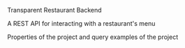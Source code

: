Transparent Restaurant Backend

A REST API for interacting with a restaurant's menu

Properties of the project and query examples of the project

